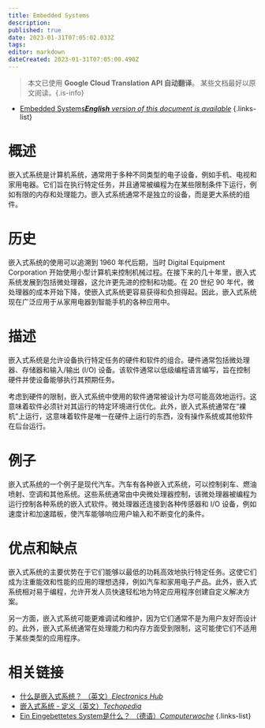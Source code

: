 ```yaml
---
title: Embedded Systems
description: 
published: true
date: 2023-01-31T07:05:02.033Z
tags: 
editor: markdown
dateCreated: 2023-01-31T07:05:00.490Z
---
```


> 本文已使用 **Google Cloud Translation API 自动翻译**。
某些文档最好以原文阅读。{.is-info}
- [Embedded Systems***English** version of this document is available*](/en/Knowledge-base/Dictionary/embedded-systems)
{.links-list}


# 概述

嵌入式系统是计算机系统，通常用于多种不同类型的电子设备，例如手机、电视和家用电器。它们旨在执行特定任务，并且通常被编程为在某些限制条件下运行，例如有限的内存和处理能力。嵌入式系统通常不是独立的设备，而是更大系统的组件。

# 历史

嵌入式系统的使用可以追溯到 1960 年代后期，当时 Digital Equipment Corporation 开始使用小型计算机来控制机械过程。在接下来的几十年里，嵌入式系统发展到包括微处理器，这允许更先进的控制和功能。在 20 世纪 90 年代，微处理器的成本开始下降，使嵌入式系统更容易获得和负担得起。因此，嵌入式系统现在广泛应用于从家用电器到智能手机的各种应用中。

# 描述

嵌入式系统是允许设备执行特定任务的硬件和软件的组合。硬件通常包括微处理器、存储器和输入/输出 (I/O) 设备。该软件通常以低级编程语言编写，旨在控制硬件并使设备能够执行其预期任务。

考虑到硬件的限制，嵌入式系统中使用的软件通常被设计为尽可能高效地运行。这意味着软件必须针对其运行的特定环境进行优化。此外，嵌入式系统通常在“裸机”上运行，这意味着软件是唯一在硬件上运行的东西，没有操作系统或其他软件在后台运行。

# 例子

嵌入式系统的一个例子是现代汽车。汽车有各种嵌入式系统，可以控制刹车、燃油喷射、空调和其他系统。这些系统通常由中央微处理器控制，该微处理器被编程为运行控制各种系统的嵌入式软件。微处理器还连接到各种传感器和 I/O 设备，例如速度计和加速踏板，使汽车能够响应用户输入和不断变化的条件。

# 优点和缺点

嵌入式系统的主要优势在于它们能够以最低的功耗高效地执行特定任务。这使它们成为注重能效和性能的应用的理想选择，例如汽车和家用电子产品。此外，嵌入式系统相对易于编程，允许开发人员快速轻松地为特定应用程序创建自定义解决方案。

另一方面，嵌入式系统可能更难调试和维护，因为它们通常不是为用户友好而设计的。此外，嵌入式系统通常在处理能力和内存方面受到限制，这可能使它们不适用于某些类型的应用程序。

# 相关链接

- [什么是嵌入式系统？ （英文）*Electronics Hub*](https://www.electronicshub.org/what-is-an-embedded-system/)
- [嵌入式系统 - 定义（英文）*Techopedia*](https://www.techopedia.com/definition/22862/embedded-system)
- [Ein Eingebettetes System是什么？ （德语）*Computerwoche*](https://www.computerwoche.de/a/was-ist-ein-eingebettetes-system,3454848)
{.links-list}